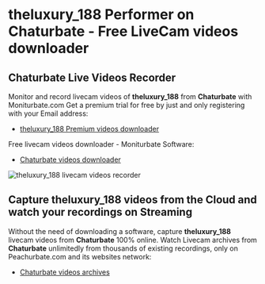 # theluxury_188 Performer on Chaturbate - Free LiveCam videos downloader

## Chaturbate Live Videos Recorder

Monitor and record livecam videos of **theluxury_188** from **Chaturbate** with Moniturbate.com
Get a premium trial for free by just and only registering with your Email address:
* [theluxury_188 Premium videos downloader](https://moniturbate.com/request-demo-licence-key.html)

Free livecam videos downloader - Moniturbate Software:
* [Chaturbate videos downloader](https://moniturbate.com/moniturbate-download-software.html)

![theluxury_188 livecam videos recorder](https://peachurnet.com/templates/moniturbate-software.png)


## Capture theluxury_188 videos from the Cloud and watch your recordings on Streaming

Without the need of downloading a software, capture **theluxury_188** livecam videos from **Chaturbate** 100% online.
Watch Livecam archives from **Chaturbate** unlimitedly from thousands of existing recordings, only on Peachurbate.com and its websites network:
* [Chaturbate videos archives](https://peachurnet.com/)